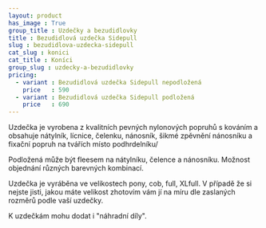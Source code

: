 ```yaml
---
layout: product
has_image : True
group_title : Uzdečky a bezudidlovky
title : Bezudidlová uzdečka Sidepull
slug : bezudidlova-uzdecka-sidepull
cat_slug : konici
cat_title : Koníci
group_slug : uzdecky-a-bezudidlovky
pricing:
  - variant : Bezudidlová uzdečka Sidepull nepodložená
    price   : 590
  - variant : Bezudidlová uzdečka Sidepull podložená
    price   : 690
---
```


Uzdečka je vyrobena z kvalitních pevných nylonových popruhů s kováním a obsahuje 
nátylník, lícnice, čelenku, nánosník, šikmé zpěvnění nánosníku a fixační popruh na tvářích místo podhrdelníku/

Podložená může být fleesem na nátylníku, čelence a nánosníku.
Možnost objednání různých barevných kombinací.

Uzdečka je vyráběna ve velikostech pony, cob, full, XLfull.
V případě že si nejste jisti, jakou máte velikost zhotovím vám jí na míru dle zaslaných rozměrů podle vaší uzdečky. 

K uzdečkám mohu dodat i "náhradní díly".

